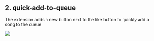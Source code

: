 ## 2. quick-add-to-queue

The extension adds a new button next to the like button to quickly add a song to the queue

![](https://imgur.com/7V6MYeq.png)
